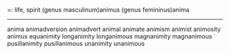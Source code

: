 =: life, spirit
(genus masculinum)animus
(genus femininus)anima

---
anima
animadversion
animadvert
animal
animate
animism
animist
animosity
animus
equanimity
longanimity
longanimous
magnanimity
magnanimous
pusillanimity
pusillanimous
unanimity
unanimous
